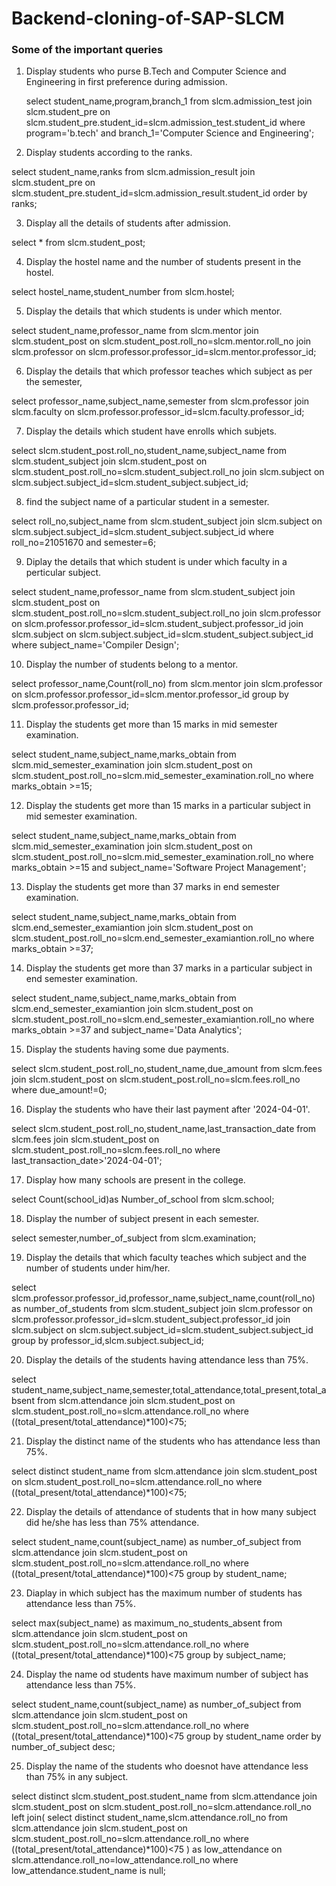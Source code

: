 # Backend-cloning-of-SAP-SLCM

### Some of the important queries
1) Display students who purse B.Tech and Computer Science and Engineering in first preference during admission.

   select student_name,program,branch_1 
   from slcm.admission_test
   join slcm.student_pre on slcm.student_pre.student_id=slcm.admission_test.student_id
   where program='b.tech' and branch_1='Computer Science and Engineering';

2) Display students according to the ranks.

select student_name,ranks 
from slcm.admission_result
join slcm.student_pre on slcm.student_pre.student_id=slcm.admission_result.student_id
order by ranks;

3) Display all the details of students after admission.

select * from slcm.student_post;

4) Display the hostel name and the number of students present in the hostel.

select hostel_name,student_number from slcm.hostel;

5) Display the details that which students is under which mentor.

select student_name,professor_name
from slcm.mentor
join slcm.student_post on slcm.student_post.roll_no=slcm.mentor.roll_no
join slcm.professor on slcm.professor.professor_id=slcm.mentor.professor_id;

6) Display the details that which professor teaches which subject as per the semester,

select professor_name,subject_name,semester
from slcm.professor
join slcm.faculty on slcm.professor.professor_id=slcm.faculty.professor_id;

7) Display the details which student have enrolls which subjets.

select slcm.student_post.roll_no,student_name,subject_name
from slcm.student_subject
join slcm.student_post on slcm.student_post.roll_no=slcm.student_subject.roll_no
join slcm.subject on slcm.subject.subject_id=slcm.student_subject.subject_id;

8) find the subject name of a particular student in a semester.

select roll_no,subject_name
from slcm.student_subject
join slcm.subject on slcm.subject.subject_id=slcm.student_subject.subject_id
where roll_no=21051670 and semester=6;

9) Diplay the details that which student is under which faculty in a perticular subject.

select student_name,professor_name
from slcm.student_subject
join slcm.student_post on slcm.student_post.roll_no=slcm.student_subject.roll_no
join slcm.professor on slcm.professor.professor_id=slcm.student_subject.professor_id
join slcm.subject on slcm.subject.subject_id=slcm.student_subject.subject_id
where subject_name='Compiler Design';

10) Display the number of students belong to a mentor.

select professor_name,Count(roll_no) 
from slcm.mentor
join slcm.professor on slcm.professor.professor_id=slcm.mentor.professor_id
group by slcm.professor.professor_id;

11) Display the students get more than 15 marks in mid semester examination.

select student_name,subject_name,marks_obtain
from slcm.mid_semester_examination
join slcm.student_post on slcm.student_post.roll_no=slcm.mid_semester_examination.roll_no
where marks_obtain >=15;

12) Display the students get more than 15 marks in a particular subject in  mid semester examination.

select student_name,subject_name,marks_obtain
from slcm.mid_semester_examination
join slcm.student_post on slcm.student_post.roll_no=slcm.mid_semester_examination.roll_no
where marks_obtain >=15 and subject_name='Software Project Management';

13) Display the students get more than 37 marks in end semester examination.

select student_name,subject_name,marks_obtain
from slcm.end_semester_examiantion
join slcm.student_post on slcm.student_post.roll_no=slcm.end_semester_examiantion.roll_no
where marks_obtain >=37;

14) Display the students get more than 37 marks in a particular subject in  end semester examination.

select student_name,subject_name,marks_obtain
from slcm.end_semester_examiantion
join slcm.student_post on slcm.student_post.roll_no=slcm.end_semester_examiantion.roll_no
where marks_obtain >=37 and subject_name='Data Analytics';

15) Display the students having some due payments.

select slcm.student_post.roll_no,student_name,due_amount
from slcm.fees
join slcm.student_post on slcm.student_post.roll_no=slcm.fees.roll_no
where due_amount!=0;

16) Display the students who have their last payment after '2024-04-01'.

select slcm.student_post.roll_no,student_name,last_transaction_date
from slcm.fees
join slcm.student_post on slcm.student_post.roll_no=slcm.fees.roll_no
where last_transaction_date>'2024-04-01';

17) Display how many schools are present in the college.

select Count(school_id)as Number_of_school 
from slcm.school;

18) Display the number of subject present in each semester.

select semester,number_of_subject
from slcm.examination;

19) Display the details that which faculty teaches which subject and the number of students under him/her.

select slcm.professor.professor_id,professor_name,subject_name,count(roll_no) as number_of_students
from slcm.student_subject
join slcm.professor on slcm.professor.professor_id=slcm.student_subject.professor_id
join slcm.subject on slcm.subject.subject_id=slcm.student_subject.subject_id
group by professor_id,slcm.subject.subject_id;

20) Display the details of the students having attendance less than 75%.

select student_name,subject_name,semester,total_attendance,total_present,total_absent
from slcm.attendance
join slcm.student_post on slcm.student_post.roll_no=slcm.attendance.roll_no
where ((total_present/total_attendance)*100)<75;

21) Display the distinct name of the students who has attendance less than 75%.

select distinct student_name
from slcm.attendance
join slcm.student_post on slcm.student_post.roll_no=slcm.attendance.roll_no
where ((total_present/total_attendance)*100)<75;

22) Display the details of attendance of students that in how many subject did he/she has less than 75% attendance.

select student_name,count(subject_name) as number_of_subject 
from slcm.attendance
join slcm.student_post on slcm.student_post.roll_no=slcm.attendance.roll_no
where ((total_present/total_attendance)*100)<75
group by student_name;

23) Diaplay in which subject has the maximum number of students has attendance less than 75%. 

select max(subject_name) as maximum_no_students_absent
from slcm.attendance
join slcm.student_post on slcm.student_post.roll_no=slcm.attendance.roll_no
where ((total_present/total_attendance)*100)<75
group by subject_name;

24) Display the name od students have maximum number of subject has attendance less than 75%.

select student_name,count(subject_name) as number_of_subject 
from slcm.attendance
join slcm.student_post on slcm.student_post.roll_no=slcm.attendance.roll_no
where ((total_present/total_attendance)*100)<75
group by student_name
order by number_of_subject desc;

25) Display the name of the students who doesnot have attendance less than 75% in any subject.

select distinct slcm.student_post.student_name
from slcm.attendance
join slcm.student_post on slcm.student_post.roll_no=slcm.attendance.roll_no
left join(
	select distinct student_name,slcm.attendance.roll_no
	from slcm.attendance
	join slcm.student_post on slcm.student_post.roll_no=slcm.attendance.roll_no
	where ((total_present/total_attendance)*100)<75
) as low_attendance
on slcm.attendance.roll_no=low_attendance.roll_no
where low_attendance.student_name is null;
